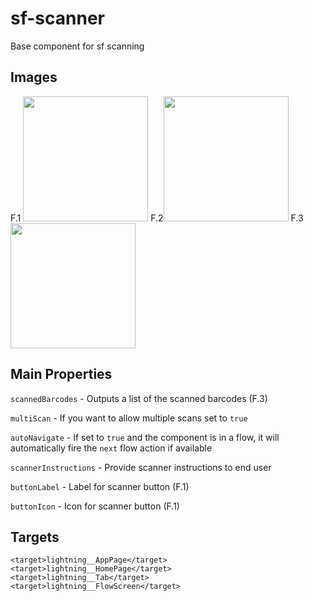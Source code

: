 # sf-scanner
Base component for sf scanning

## Images
F.1 <img src="https://user-images.githubusercontent.com/36901822/164031071-1a23dd52-0c28-4f1b-9f60-649f5a69d167.PNG" width="200">&nbsp;F.2<img src="https://user-images.githubusercontent.com/36901822/164031147-254f107c-2964-4a5d-876b-eb3d81a791bc.PNG" width="200">&nbsp;F.3<img src="https://user-images.githubusercontent.com/36901822/164031402-d7d8f516-c503-4039-8b95-aabc58c8b523.png" width="200">

## Main Properties
``` scannedBarcodes ``` - Outputs a list of the scanned barcodes (F.3)

``` multiScan ``` - If you want to allow multiple scans set to ```true```

``` autoNavigate ``` - If set to ``` true ``` and the component is in a flow, it will automatically fire the ```next``` flow action if available 

``` scannerInstructions ``` - Provide scanner instructions to end user

``` buttonLabel ``` - Label for scanner button (F.1)

``` buttonIcon ``` - Icon for scanner button (F.1)

## Targets
```
<target>lightning__AppPage</target>
<target>lightning__HomePage</target>
<target>lightning__Tab</target>
<target>lightning__FlowScreen</target>
```
